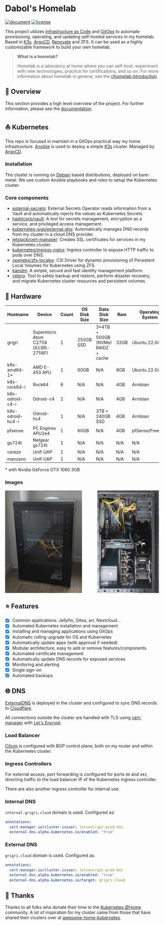 # Dabol's Homelab

[![document](https://img.shields.io/website?label=document&logo=gitbook&logoColor=white&style=flat-square&url=https%3A%2F%Daniel-Boluda.github.io%2Fhomelab%2F)](https://Daniel-Boluda.github.io/homelab/)
[![license](https://img.shields.io/github/license/Daniel-Boluda/homelab?style=flat-square&logo=gnu&logoColor=white)](https://www.gnu.org/licenses/gpl-3.0.html)

This project utilizes [Infrastructure as Code](https://en.wikipedia.org/wiki/Infrastructure_as_code)
and [GitOps](https://www.weave.works/technologies/gitops) to automate provisioning, operating, and
updating self-hosted services in my homelab. Based in [K3s](https://k3s.io/),
[ArgoCD](https://argo-cd.readthedocs.io/en/stable/),
[Renovate](https://github.com/renovatebot/renovate) and ZFS. It can be used as a highly customizable
framework to build your own homelab.

> **What is a homelab?**
>
> Homelab is a laboratory at home where you can self-host, experiment with new technologies,
> practice for certifications, and so on. For more information about homelab in general, see the
> [r/homelab introduction](https://www.reddit.com/r/homelab/wiki/introduction).

## 📖 Overview

This section provides a high level overview of the project. For further information, please see the
[documentation](https://Daniel-Boluda.github.io/homelab/).

## ⛵ Kubernetes

This repo is focused in maintain in a GitOps practical way my home infrastructure.
[Ansible](https://www.ansible.com/) is used to deploy a simple [K3s](https://k3s.io/) cluster.
Managed by [ArgoCD](https://argo-cd.readthedocs.io/en/stable/).

### Installation

The cluster is running on [Debian](https://www.debian.org/) based distributions, deployed on
bare-metal. We use custom Ansible playbooks and roles to setup the Kubernetes cluster.

### Core components

- [external-secrets](https://github.com/external-secrets/external-secrets): External Secrets
  Operator reads information from a Vault and automatically injects the values as Kubernetes
  Secrets.
- [hashicorp/vault](https://www.vaultproject.io): A tool for secrets management, encryption as a
  service, and privileged access management.
- [kubernetes-sigs/external-dns](https://github.com/kubernetes-sigs/external-dns): Automatically
  manages DNS records from my cluster in a cloud DNS provider.
- [jetstack/cert-manager](https://cert-manager.io/docs/): Creates SSL certificates for services in
  my Kubernetes cluster.
- [kubernetes/ingress-nginx](https://github.com/kubernetes/ingress-nginx/): Ingress controller to
  expose HTTP traffic to pods over DNS.
- [openebs/zfs-localpv](https://github.com/openebs/zfs-localpv): CSI Driver for dynamic
  provisioning of Persistent Local Volumes for Kubernetes using ZFS.
- [kanidm](https://kanidm.com/): A simple, secure and fast identity management platform.
- [velero](https://velero.io/): Tool to safely backup and restore, perform disaster recovery,
  and migrate Kubernetes cluster resources and persistent volumes.

## 🔧 Hardware

| Hostname         | Device                              | Count | OS Disk Size | Data Disk Size                      | Ram  | Operating System | Purpose    |
| ---------------- | ----------------------------------- | ----- | ------------ | ----------------------------------- | ---- | ---------------- | ---------- |
| grigri           | Supermicro Atom C2758 (A1SRi-2758F) | 1     | 250GB SSD    | 3\*4TB + 500GB (NVMe) RAIDZ + cache | 32GB | Ubuntu 22.04     | K3s server |
| k8s-amd64-1\*    | AMD E-450 APU                       | 1     | 60GB         | N/A                                 | 8GB  | Ubuntu 22.04     | k3s agent  |
| k8s-rock64-i     | Rock64                              | 6     | N/A          | N/A                                 | 4GB  | Armbian          | K3s agent  |
| k8s-odroid-c4-i  | Odroid-c4                           | 2     | N/A          | N/A                                 | 4GB  | Armbian          | K3s agent  |
| k8s-odroid-hc4-i | Odroid-hc4                          | 1     | N/A          | 3TB + 240GB SSD                     | 4GB  | Armbian          | K3s agent  |
| pfsense          | PC Engines APU2e4                   | 1     | 60GB         | N/A                                 | 4GB  | pfSense/FreeBSD  | Router     |
| gs724t           | Netgear gs724t                      | 1     | N/A          | N/A                                 | N/A  | N/A              | Switch     |
| cerezo           | Unifi UAP                           | 1     | N/A          | N/A                                 | N/A  | N/A              | AP         |
| manzano          | Unifi UAP                           | 1     | N/A          | N/A                                 | N/A  | N/A              | AP         |

\* with Nvidia GeForce GTX 1060 3GB

### Images

<div style="display: flex; justify-content: space-between;">
  <img src="https://raw.githubusercontent.com/Daniel-Boluda/homelab/master/docs/images/rack.jpg" width="50%" height="auto" />
  <img src="https://raw.githubusercontent.com/Daniel-Boluda/homelab/master/docs/images/k8s-amd64-1.jpg" width="40%" height="auto" />
</div>

## ⭐ Features

- [x] Common applications: Jellyfin, Gitea, arr, Nextcloud...
- [x] Automated Kubernetes installation and management
- [x] Installing and managing applications using GitOps
- [x] Automatic rolling upgrade for OS and Kubernetes
- [x] Automatically update apps (with approval if needed)
- [x] Modular architecture, easy to add or remove features/components
- [x] Automated certificate management
- [x] Automatically update DNS records for exposed services
- [x] Monitoring and alerting
- [x] Single sign-on
- [x] Automated backups

## 🌐 DNS

[ExternalDNS](https://github.com/kubernetes-sigs/external-dns) is deployed in the cluster and
configured to sync DNS records to [Cloudflare](https://www.cloudflare.com/).

All connections outside the cluster are handled with TLS using
[cert-manager](https://cert-manager.io/) with [Let's Encrypt](https://letsencrypt.org/).

### Load Balancer

[Cilium](https://cilium.io/) is configured with BGP control plane, both on my router and within the
Kubernetes cluster.

### Ingress Controllers

For external access, port forwarding is configured for ports `80` and `443`, directing traffic to
the load balancer IP of the Kubernetes ingress controller.

There are also another ingress controller for internal use.

### Internal DNS

`internal.grigri.cloud` domain is used. Configured as:

```yaml
annotations:
  cert-manager.io/cluster-issuer: letsencrypt-prod-dns
  external-dns.alpha.kubernetes.io/enabled: "true"
```

### External DNS

`grigri.cloud` domain is used. Configured as:

```yaml
annotations:
  cert-manager.io/cluster-issuer: letsencrypt-prod-dns
  external-dns.alpha.kubernetes.io/enabled: "true"
  external-dns.alpha.kubernetes.io/target: grigri.cloud
```

## 🤝 Thanks

Thanks to all folks who donate their time to the [Kubernetes @Home](https://github.com/k8s-at-home/)
community. A lot of inspiration for my cluster came from those that have shared their clusters over
at [awesome-home-kubernetes](https://github.com/k8s-at-home/awesome-home-kubernetes).
